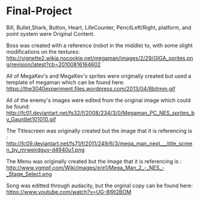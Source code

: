# Final-Project

Bill, Bullet,Shark, Button, Heart, LifeCounter, PencilLeft/Right, platform, and point system were Original Content.

Boss was created with a reference (robot in the middle) to, with some slight modifications on the textures: 
http://vignette2.wikia.nocookie.net/megaman/images/2/29/GIGA_sprites.png/revision/latest?cb=20100816164602

All of MegaKev's and MegaKev's sprites were originally created but used a template of megaman which can be found here:
https://the3040experiment.files.wordpress.com/2013/04/8bitmm.gif

All of the enemy's images were edited from the original image which could be found:
http://fc01.deviantart.net/fs32/f/2008/234/3/0/Megaman_PC_NES_sprites_by_Gauntlet101010.gif

The Titlescreen was originally created but the image that it is referencing is :
http://fc09.deviantart.net/fs71/f/2011/249/6/3/mega_man_next___title_screen_by_mrweirdguy-d4940u1.png


The Menu was originally created but the image that it is referencing is :
http://www.vgmpf.com/Wiki/images/e/e1/Mega_Man_2_-_NES_-_Stage_Select.png

Song was editted through audacity, but the orginal copy can be found here:
https://www.youtube.com/watch?v=UG-8l9t2BOM
